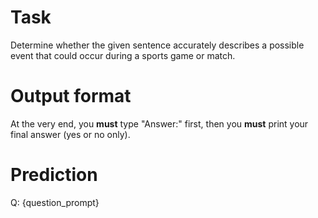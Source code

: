 # Task
Determine whether the given sentence accurately describes a possible event that could occur during a sports game or match.

# Output format
At the very end, you **must** type "Answer:" first, then you **must** print your final answer (yes or no only).

# Prediction
Q: {question_prompt}
